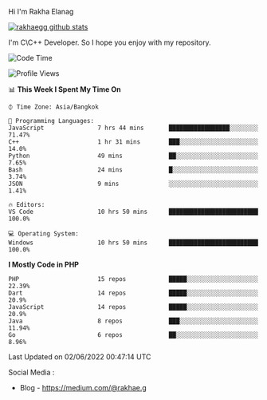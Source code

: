 Hi I'm Rakha Elanag


[![rakhaegg github stats](https://github-readme-stats.vercel.app/api?username=rakhaegg)](https://github.com/rakhaegg/rakhaegg)

I'm C\C++ Developer. So I hope you enjoy with my repository. 



<!--START_SECTION:waka-->
![Code Time](http://img.shields.io/badge/Code%20Time-0%20secs-blue)

![Profile Views](http://img.shields.io/badge/Profile%20Views-0-blue)

📊 **This Week I Spent My Time On** 

```text
⌚︎ Time Zone: Asia/Bangkok

💬 Programming Languages: 
JavaScript               7 hrs 44 mins       █████████████████░░░░░░░░   71.47% 
C++                      1 hr 31 mins        ███░░░░░░░░░░░░░░░░░░░░░░   14.0% 
Python                   49 mins             ██░░░░░░░░░░░░░░░░░░░░░░░   7.65% 
Bash                     24 mins             █░░░░░░░░░░░░░░░░░░░░░░░░   3.74% 
JSON                     9 mins              ░░░░░░░░░░░░░░░░░░░░░░░░░   1.41%

🔥 Editors: 
VS Code                  10 hrs 50 mins      █████████████████████████   100.0%

💻 Operating System: 
Windows                  10 hrs 50 mins      █████████████████████████   100.0%

```

**I Mostly Code in PHP** 

```text
PHP                      15 repos            █████░░░░░░░░░░░░░░░░░░░░   22.39% 
Dart                     14 repos            █████░░░░░░░░░░░░░░░░░░░░   20.9% 
JavaScript               14 repos            █████░░░░░░░░░░░░░░░░░░░░   20.9% 
Java                     8 repos             ███░░░░░░░░░░░░░░░░░░░░░░   11.94% 
Go                       6 repos             ██░░░░░░░░░░░░░░░░░░░░░░░   8.96%

```



 Last Updated on 02/06/2022 00:47:14 UTC
<!--END_SECTION:waka-->

Social Media : 
- Blog - https://medium.com/@rakhae.g
